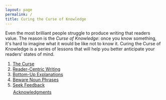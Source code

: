 ```yaml
---
layout: page
permalink: /
title: Curing the Curse of Knowledge
---
```


Even the most brilliant people struggle to produce writing that readers value. The reason is the _Curse of Knowledge_: once you know something, it's hard to imagine what it would be like not to know it. Curing the Curse of Knowledge is a series of lessons that will help you better anticipate your readers' states of mind.

1. [The Curse](/the-curse/)
2. [Reader-Centric Writing](/reader-centric-writing/)
3. [Bottom-Up Explanations](/bottom-up-explanations/)
4. [Beware Noun Phrases](/beware-noun-phrases/)
5. [Seek Feedback](/seek-feedback/)
<p style="margin-left:25px;margin-top:-0.6em;"><a href="/acknowledgments/">Acknowledgments</a></p>